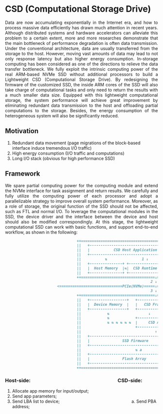 # CSD (Computational Storage Drive)

<p align = "justify">
Data are now accumulating exponentially in the Internet era, and how to process massive data efficiently has drawn much attention in recent years. Although distributed systems and hardware accelerators can alleviate this problem to a certain extent, more and more researches demonstrate that the main bottleneck of performance degradation is often data transmission. Under the conventional architecture, data are usually transferred from the storage to the host. However, moving vast amounts of data may lead to not only response latency but also higher energy consumption. In-storage computing has been considered as one of the directions to relieve the data transfer bottleneck. We fully exploit the intrinsic computing power of the real ARM-based NVMe SSD without additional processors to build a Lightweight CSD (Computational Storage Drive). By redesigning the firmware of the customized SSD, the inside ARM cores of the SSD will also take charge of computational tasks and only need to return the results with a much smaller data size. Equipped with this lightweight computational storage, the system performance will achieve great improvement by eliminating redundant data transmission to the host and offloading partial computations to the storage. Besides, the energy consumption of the heterogeneous system will also be significantly reduced.
</p>

## Motivation

1. Redundant data movement (page migrations of the block-based interface induce tremendous I/O traffic)
2. High energy consumption (I/O traffic and computations)
3. Long I/O stack (obvious for high performance SSD)

## Framework

<p align = "justify">
We spare partial computing power for the computing module and extend the NVMe interface for task assignment and return results. We carefully and fully utilize the computing power of each processor and adopt a parallelizable strategy to improve overall system performance. Moreover, as a role of storage, the original function of the SSD should not be affected, such as FTL and normal I/O. To leverage the computational modules in the SSD, the device driver and the interface between the device and host should also be modified correspondingly. At this stage, the lightweight computational SSD can work with basic functions, and support end-to-end workflow, as shown in the following:
</p>

```markdown
                                 ++=================================================++
                                 ||   +-----------------------------------------+   ||
                                 ||   |           CSD Host Application          |   ||
                                 ||   +-----------------------------------------+   ||
                                 ||           ⇅                1 ↓         ↑ 5      ||
                                 ||   +---------------+ +-----------------------+   ||
                                 ||   |  Host Memory  |⇆|  CSD Runtime Library  |   ||
                                 ||   +---------------+ +-----------------------+   ||              
                                 ++==================================↓====↑=========++
                                                                   2 ↓    ↑ 4            Host
                        <=============================PCIe(NVMe)=====↓====↑===================>
                                                                   3 ↓    ↑              CSD
                                 ++==================================↓====↑=========++
                                 ||   +-----------------+   +-------------------+   ||
                                 ||   |  Device Memory  |   |   CSD Framework   |   ||
                                 ||   +-----------------+   +-------------------+   ||
                                 ||            ⇅                  ↓     ↑ d         ||
                                 ||            ⇅            +-----------------+     ||
                                 ||            ⇅ ⇆ ⇆ ⇆ ⇆ ⇆  |     CSD App     |  c  ||
                                 ||                         +-----------------+     ||
                                 ||                                  ↑ b            ||
                                 ||   +-----------------------------------------+   ||
                                 ||   |               SSD Firmware              |   ||
                                 ||   +-----------------------------------------+   ||
                                 ||                         ⇅ a                     ||
                                 ||   +-----------------------------------------+   ||
                                 ||   |               Flash Array               |   ||
                                 ||   +-----------------------------------------+   ||
                                 ++=================================================++
```

### Host-side: &emsp; &emsp; &emsp; &emsp; &emsp; &emsp; &emsp; &emsp; &emsp; &emsp; &emsp; &emsp; &emsp; &emsp; CSD-side:

1. Allocate app memory for input/output;
2. Send app parameters;
3. Send LBA list to device;
&emsp; &emsp; &emsp; &emsp; &emsp; &emsp; &emsp; &emsp; &emsp; &emsp; &emsp; &emsp; &emsp; a. Send PBA address;
